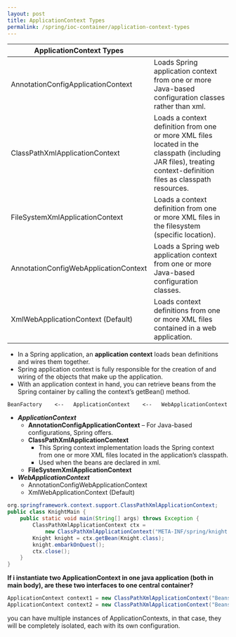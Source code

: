 ```yaml
---
layout: post
title: ApplicationContext Types
permalink: /spring/ioc-container/application-context-types
---
```


|ApplicationContext Types||
|---|---|
|AnnotationConfigApplicationContext|	Loads Spring application context from one or more Java-based configuration classes rather than xml.|
|ClassPathXmlApplicationContext|	Loads a context definition from one or more XML files located in the classpath (including JAR files), treating context-definition files as classpath resources.|
|FileSystemXmlApplicationContext|	Loads a context definition from one or more XML files in the filesystem (specific location).|
|AnnotationConfigWebApplicationContext|	Loads a Spring web application context from one or more Java-based configuration classes.|
|XmlWebApplicationContext (Default)|	Loads context definitions from one or more XML files contained in a web application. |

- In a Spring application, an **application context** loads bean definitions and wires them together.
- Spring application context is fully responsible for the creation of and wiring of the objects that make up the application.
- With an application context in hand, you can retrieve beans from the Spring container by calling the context’s getBean() method.

`BeanFactory 	<--   ApplicationContext	<--   WebApplicationContext`

- ***ApplicationContext***
  - **AnnotationConfigApplicationContext** – For Java-based configurations, Spring offers.
  - **ClassPathXmlApplicationContext**
    - This Spring context implementation loads the Spring context from one or more XML files located in the application’s classpath.
    - Used when the beans are declared in xml.
  - **FileSystemXmlApplicationContext**
- ***WebApplicationContext***
  - AnnotationConfigWebApplicationContext
  - XmlWebApplicationContext (Default)

```java
org.springframework.context.support.ClassPathXmlApplicationContext;
public class KnightMain {
    public static void main(String[] args) throws Exception {
        ClassPathXmlApplicationContext ctx =
            new ClassPathXmlApplicationContext("META-INF/spring/knight.xml");
        Knight knight = ctx.getBean(Knight.class);
        knight.embarkOnQuest();
        ctx.close();
    }
}
```

**If i instantiate two ApplicationContext in one java application (both in main body), are these two interfaces to one central container?**  
```java
ApplicationContext context1 = new ClassPathXmlApplicationContext("Beans.xml");
ApplicationContext context2 = new ClassPathXmlApplicationContext("Beans.xml");
```
you can have multiple instances of ApplicationContexts, in that case, they will be completely isolated, each with its own configuration.
